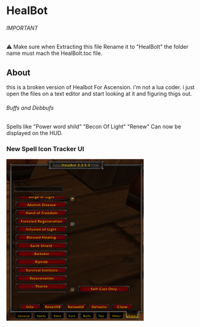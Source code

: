 # HealBot
###### IMPORTANT
:warning:
 Make sure when Extracting this file Rename it to "HealBolt" the folder name must mach the HealBolt.toc file.

 ## About
this is a broken version of Healbot For Ascension. i'm not a lua coder. i just open the files on a text editor and start looking at it and figuring thigs out.
###### Buffs and Debbufs
Spells like "Power word shild" "Becon Of Light" "Renew" Can now be displayed on the HUD.

### New Spell Icon Tracker UI
![plot](./Features_Updates/Images/New_HealBotTab_SpellTracker.png)

